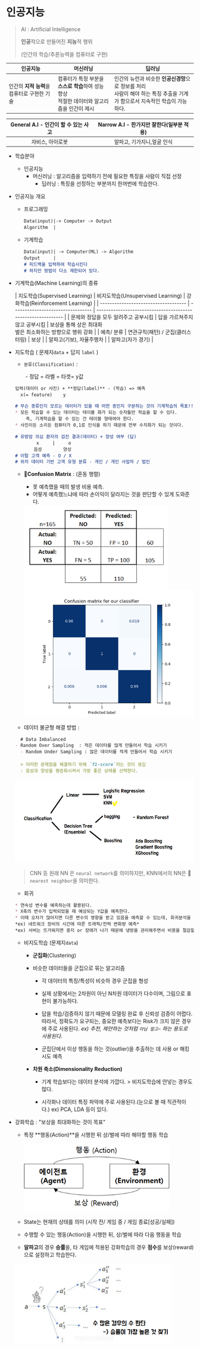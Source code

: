 # 인공지능

> AI : Artificial Intelligence
>
> **인공**적으로 만들어진 **지능**적 행위
>
> (인간의 학습/추론능력을 컴퓨터로 구현)

| 인공지능                                    | 머신러닝                                                     | 딥러닝                                                       |
| ------------------------------------------- | ------------------------------------------------------------ | ------------------------------------------------------------ |
| 인간의 **지적 능력**을 컴퓨터로 구현한 기술 | 컴퓨터가 특정 부분을 **스스로 학습**하여 성능 향상<br />적절한 데이터와 알고리즘을 인간이 제시 | 인간의 뉴런과 비슷한 **인공신경망**으로 정보를 처리<br />사람이 해야 하는 특징 추출을 기계가 함으로서 지속적인 학습이 가능하다. |

| General  A.I - 인간이 할 수 있는 사고 | Narrow A.I - 한가지만 잘한다(일부분 적용) |
| :-----------------------------------: | :---------------------------------------: |
|           자비스, 아이로봇            |        알파고, 기가지니,얼굴 인식         |

* 학습분야
  * 인공지능 
    * 머신러닝 : 알고리즘을 입력하기 전에 필요한 특징을 사람이 직접 선정
      * 딥러닝 : 특징을 선정하는 부분까지 한꺼번에 학습한다.

* 인공지능 개요

  * 프로그래밍

    ```markdown
    Data(input)|-> Computer -> Output	
    Algorithm  |
    ```

  * 기계학습

    ```markdown
    Data(input)| -> Computer(ML) -> Algorithm 
    Output     |
    # 피드백을 입력하여 학습시킨다
    # 하지만 방법이 다소 제한되어 있다.
    ```

* 기계학습(Machine Learning)의 종류

  | 지도학습(Supervised Learning)        | 비지도학습(Unsupervised Learning) | 강화학습(Reinforcement Learning)                             |
| ------------------------------------ | --------------------------------- | ------------------------------------------------------------ |
  | 문제와 정답을 모두 알려주고 공부시킴 | 답을 가르쳐주지 않고 공부시킴     | 보상을 통해 상은 최대화<br />벌은 최소화하는 방향으로 행위 강화 |
| 예측/ 분류                           | 연관규칙(패턴) / 군집(클러스터링) | 보상                                                         |
  | 알파고(기보), 자율주행차             |                                   | 알파고(자가 경기)                                            |
  
  
  
* 지도학습 ( 문제지`data` + 답지 `label` )

  * `분류(Classification)` :

    ​	- 정답 = 라벨 = 타겟= y값

  ```markdown
  입력(데이터 or 사진) + **정답(label)** - (학습) => 예측 
    x(= feature)    y			
  ```

    ```markdown
    # 무슨 종류인지 모르는 데이터가 있을 때 어떤 종인지 구분하는 것이 기계학습의 목표!!
    * 모든 학습할 수 있는 데이터는 테이블 화가 되는 숫자들만 학습을 할 수 있다.
    	즉, 기계학습을 할 수 있는 건 테이블 형태여야 한다.
    * 사진이든 소리든 컴퓨터가 0,1로 인식을 하기 때문에 전부 수치화가 되는 것이다.
    ```

    ```markdown
    # 유방암 의심 환자의 검진 결과(데이터) + 양성 여부 (답)
    		x     |     o
    	   음성        양성
    # 이탈 고객 예측 - O / X
  # 위치 데이터 기반 고객 유형 분류 - 개인 / 개인 사업자 / 법인
    ```

  * :bookmark_tabs:**Confusion Matrix** : (혼동 행렬)
    * 못 예측했을 때의 발생 비용 예측.
    * 어떻게 예측했느냐에 따라 손이익이 달라지는 것을 판단할 수 있게 도와준다.

    <img src="images/confusion_matrix2.png" alt="Simple guide to confusion matrix terminology" style="zoom:80%;" />

    <img src="images/cf_matrix.png" alt="img" style="zoom:80%;" />

  * 데이터 불균형 해결 방법 : 

  ```markdown
    # Data Imbalanced 
  - Random Over Sampling  : 적은 데이터를 많게 만들어서 학습 시키기
    - Random Under Sampling : 많은 데이터를 적게 만들어서 학습 시키기
  	
    > 이러한 문제점을 해결하기 위해 `f1-score`라는 것이 생김
  	: 음성과 양성을 평준화시켜서 가장 좋은 상태를 선택한다.
  ```

    <img src="images/image-20210104212833021.png" alt="image-20210104212833021" style="zoom:80%;" />

    > CNN 등 원래 NN 은 `neural network`를 의미하지만, KNN에서의 NN은 🤩`nearest neighbor`을 의미한다.

    * 회귀

    ```markdown
  * 연속성 변수를 예측하는데 활용된다.
    * X축의 변수가 입력되었을 때 예상되는 Y값을 예측한다.
  * 이때 오차가 많아지면 다른 변수의 영향을 받고 있음을 예측할 수 있는데, 회귀분석을 통해 추세 파악은 할 수 있다.
    *ex) 네트워크 장비의 시간에 따른 트래픽/전력 변화량 예측*
    *ex) 서버는 뜨거워지면 중지 or 장애가 나기 때문에 냉방을 관리해주면서 비용을 절감할 수 있다.*
    ```

  * 비지도학습  (문제지`data`)

    * **군집화**(Clustering)
    * 비슷한 데이터들을 군집으로 묶는 알고리즘
      * 각 데이터의 특징/특성이 비슷하 경우 군집을 형성
    
      * 실제 상황에서는 2차원이 아닌 N차원 데이터가 다수이며, 그림으로 표현이 불가능하다.
      * 답을 학습/검증하지 않기 때문에 모델링 완료 후 신뢰성 검증이 어렵다.
        따라서, 정확도가 요구되는, 중요한 예측보다는 Risk가 크지 않은 경우에 주로 사용된다.
        *ex) 추천, 제안하는 것처럼 `아님 말고~` 하는 용도로 사용된다.*
      * 군집단에서 이상 행동을 하는 것(outlier)을 추출하는 데 사용 or 해킹 시도 예측
    * **차원 축소(Dimensionality Reduction)** 
    
      * 기계 학습보다는 데이터 분석에 가깝다. > 비지도학습에 안넣는 경우도 많다.
    
      * 시각화나 데이터 특징 파악에 주로 사용된다.(눈으로 볼 때 직관적이다.)
        ex) PCA, LDA 등이 있다.
    
* 강화학습  : "보상을 최대화하는 것이 목표"
  
    * 특정 **행동(Action)**을 시행한 뒤 상/벌에 따라 해야할 행동 학습
    
      <img src="images/1.png" alt="강화학습의 개념도" style="zoom:80%;" />
    
    * State는 현재의 상태를 의미 (시작 전/ 게임 중 / 게임 종료[성공/실패])
    
    * 수행할 수 있는 행동(Action)을 시행한 뒤, 상/벌에 따라 다음 행동을 학습
    
    * **알파고**의 경우 **승률**을, 타 게임에 적용된 강화학습의 경우 **점수**를 보상(reward)으로 설정하고 학습한다.
    
    
    
    
    <img src="images/image-20210104221328389.png" alt="image-20210104221328389" style="zoom:80%;" />